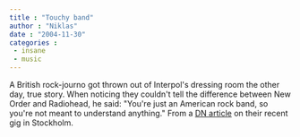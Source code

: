 ```yaml
---
title : "Touchy band"
author : "Niklas"
date : "2004-11-30"
categories : 
 - insane
 - music
---
```


A British rock-journo got thrown out of Interpol's dressing room the other day, true story. When noticing they couldn't tell the difference between New Order and Radiohead, he said: "You're just an American rock band, so you're not meant to understand anything." From a [DN article](http://www.dn.se/DNet/jsp/polopoly.jsp?d=1323&a=349326) on their recent gig in Stockholm.
